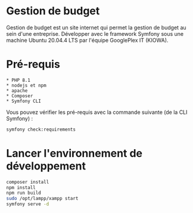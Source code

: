 # Gestion de budget

Gestion de budget est un site internet qui permet la gestion de budget au sein d'une entreprise. Développer avec le framework Symfony sous une machine Ubuntu 20.04.4 LTS par l'équipe GooglePlex IT (KIOWA). 

# Pré-requis

    * PHP 8.1
    * nodejs et npm
    * apache
    * Composer
    * Symfony CLI

Vous pouvez vérifier les pré-requis avec la commande suivante (de la CLI Symfony) : 

```bash 
symfony check:requirements 
```

# Lancer l'environnement de développement

```bash
composer install 
npm install
npm run build
sudo /opt/lampp/xampp start
symfony serve -d
```